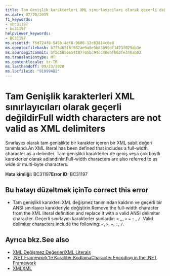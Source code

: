 ```yaml
---
title: Tam Genişlik karakterleri XML sınırlayıcıları olarak geçerli değildir
ms.date: 07/20/2015
f1_keywords:
- vbc31197
- bc31197
helpviewer_keywords:
- BC31197
ms.assetid: f5d724f8-545b-4cf8-9606-12c63814c6e8
ms.openlocfilehash: b7f5465f6f982ae9a0e5b83b90df1473f029ab3e
ms.sourcegitcommit: bf5c5850654187705bc94cc40ebfb62fe346ab02
ms.translationtype: MT
ms.contentlocale: tr-TR
ms.lasthandoff: 09/23/2020
ms.locfileid: "91099482"
---
```

# <a name="full-width-characters-are-not-valid-as-xml-delimiters"></a><span data-ttu-id="8a664-102">Tam Genişlik karakterleri XML sınırlayıcıları olarak geçerli değildir</span><span class="sxs-lookup"><span data-stu-id="8a664-102">Full width characters are not valid as XML delimiters</span></span>

<span data-ttu-id="8a664-103">Sınırlayıcı olarak tam genişlikte bir karakter içeren bir XML sabit değeri tanımlandı.</span><span class="sxs-lookup"><span data-stu-id="8a664-103">An XML literal has been defined that includes a full-width character as a delimiter.</span></span> <span data-ttu-id="8a664-104">Tam genişlikli karakterler de geniş veya çok baytlı karakterler olarak adlandırılır.</span><span class="sxs-lookup"><span data-stu-id="8a664-104">Full-width characters are also referred to as wide or multi-byte characters.</span></span>  
  
 <span data-ttu-id="8a664-105">**Hata kimliği:** BC31197</span><span class="sxs-lookup"><span data-stu-id="8a664-105">**Error ID:** BC31197</span></span>  
  
## <a name="to-correct-this-error"></a><span data-ttu-id="8a664-106">Bu hatayı düzeltmek için</span><span class="sxs-lookup"><span data-stu-id="8a664-106">To correct this error</span></span>  
  
- <span data-ttu-id="8a664-107">Tam genişlikli karakteri XML değişmez tanımından kaldırın ve geçerli bir ANSI sınırlayıcı karakteriyle değiştirin.</span><span class="sxs-lookup"><span data-stu-id="8a664-107">Remove the full-width character from the XML literal definition and replace it with a valid ANSI delimiter character.</span></span> <span data-ttu-id="8a664-108">Geçerli sınırlayıcı karakterler şunlardır: `<` ,,, `>` `=` `:` , `/` .</span><span class="sxs-lookup"><span data-stu-id="8a664-108">Valid delimiter characters include the following: `<`, `>`, `=`, `:`, `/`.</span></span>  
  
## <a name="see-also"></a><span data-ttu-id="8a664-109">Ayrıca bkz.</span><span class="sxs-lookup"><span data-stu-id="8a664-109">See also</span></span>

- [<span data-ttu-id="8a664-110">XML Değişmez Değerleri</span><span class="sxs-lookup"><span data-stu-id="8a664-110">XML Literals</span></span>](../language-reference/xml-literals/index.md)
- [<span data-ttu-id="8a664-111">.NET Framework'te Karakter Kodlama</span><span class="sxs-lookup"><span data-stu-id="8a664-111">Character Encoding in the .NET Framework</span></span>](../../standard/base-types/character-encoding.md)
- [<span data-ttu-id="8a664-112">XML</span><span class="sxs-lookup"><span data-stu-id="8a664-112">XML</span></span>](../programming-guide/language-features/xml/index.md)
